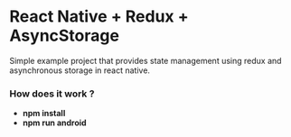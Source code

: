 # React Native + Redux + AsyncStorage
Simple example project that provides state management using redux and asynchronous storage in react native.

### How does it work ?
- **npm install**
- **npm run android**
